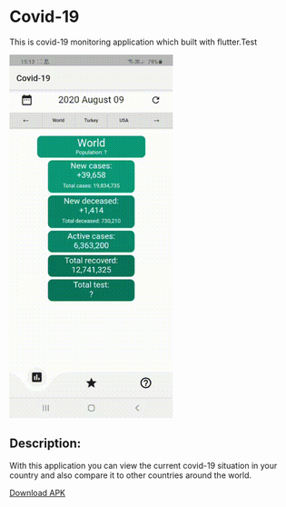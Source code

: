 # Covid-19

This is covid-19 monitoring application which built with flutter.Test

![](Media/media.gif)

## Description:

With this application you can view the current covid-19 situation in your country and also compare it to other countries around the world.

[Download APK](https://github.com/alihan98ersoy/Covid-19/raw/master/APK/covid19.apk)
